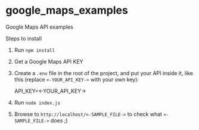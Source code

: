 # google_maps_examples
Google Maps API examples

Steps to install

1. Run `npm install`

2. Get a Google Maps API KEY

3. Create a `.env` file in the root of the project, and put your API inside it, like this (replace `<-YOUR_API_KEY->` with your own key):

    API_KEY=<-YOUR_API_KEY->

4. Run `node index.js`

5. Browse to `http://localhost/<-SAMPLE_FILE->` to check what `<-SAMPLE_FILE->` does ;)
